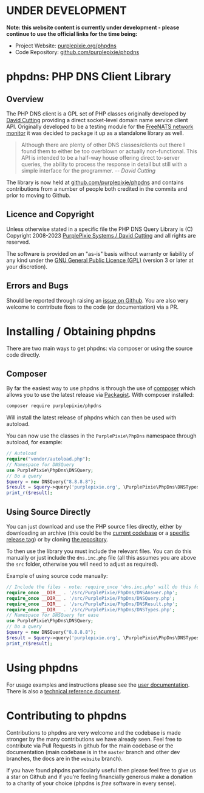 # UNDER DEVELOPMENT

**Note: this website content is currently under development - please continue to use the official links for the time being:**
- Project Website: [purplepixie.org/phpdns](https://purplepixie.org/phpdns/)
- Code Repository: [github.com/purplepixie/phpdns](https://github.com/purplepixie/phpdns/)

# phpdns: PHP DNS Client Library

## Overview

The PHP DNS client is a GPL set of PHP classes originally developed by [David Cutting](https://davecutting.uk) providing a direct socket-level domain name service client API. Originally developed to be a testing module for the [FreeNATS network monitor](https://www.purplepixie.org/freenats/) it was decided to package it up as a standalone library as well.

> Although there are plenty of other DNS classes/clients out there I found them to either be too overblown or actually non-functional. This API is intended to be a half-way house offering direct to-server queries, the ability to process the response in detail but still with a simple interface for the programmer. -- *David Cutting*

The library is now held at [github.com/purplepixie/phpdns](https://github.com/purplepixie/phpdns/) and contains contributions from a number of people both credited in the commits and prior to moving to Github.

## Licence and Copyright

Unless otherwise stated in a specific file the PHP DNS Query Library is (C) Copyright 2008-2023 [PurplePixie Systems / David Cutting](https://purplepixie.org) and all rights are reserved.

The software is provided on an "as-is" basis without warranty or liability of any kind under the [GNU General Public Licence (GPL)](http://www.gnu.org/licences/gpl.html) (version 3 or later at your discretion).

## Errors and Bugs

Should be reported through raising an [issue on Github](https://github.com/purplepixie/phpdns/issues). You are also very welcome to contribute fixes to the code (or documentation) via a PR.

# Installing / Obtaining phpdns

There are two main ways to get phpdns: via composer or using the source code directly.

## Composer

By far the easiest way to use phpdns is through the use of [composer](https://getcomposer.org/) which allows you to use the latest release via [Packagist](https://packagist.org/packages/purplepixie/phpdns). With composer installed:

```bash
composer require purplepixie/phpdns
``````

Will install the latest release of phpdns which can then be used with autoload.

You can now use the classes in the ```PurplePixie\PhpDns``` namespace through autoload, for example:

```php
// Autoload
require("vendor/autoload.php");
// Namespace for DNSQuery
use PurplePixie\PhpDns\DNSQuery;
// Do a query
$query = new DNSQuery("8.8.8.8");
$result = $query->query('purplepixie.org', \PurplePixie\PhpDns\DNSTypes::NAME_A);
print_r($result);
```

## Using Source Directly

You can just download and use the PHP source files directly, either by downloading an archive (this could be the [current codebase](https://github.com/purplepixie/phpdns/archive/refs/heads/master.zip) or a [specific release tag](https://github.com/purplepixie/phpdns/tags)) or by cloning [the repository](https://github.com/purplepixie/phpdns).

To then use the library you must include the relevant files. You can do this manually or just include the ```dns.inc.php``` file (all this assumes you are above the ```src``` folder, otherwise you will need to adjust as required).

Example of using source code manually:

```php
// Include the files - note: require_once 'dns.inc.php' will do this for you
require_once __DIR__ . '/src/PurplePixie/PhpDns/DNSAnswer.php';
require_once __DIR__ . '/src/PurplePixie/PhpDns/DNSQuery.php';
require_once __DIR__ . '/src/PurplePixie/PhpDns/DNSResult.php';
require_once __DIR__ . '/src/PurplePixie/PhpDns/DNSTypes.php';
// Namespace for DNSQuery for ease
use PurplePixie\PhpDns\DNSQuery;
// Do a query
$query = new DNSQuery("8.8.8.8");
$result = $query->query('purplepixie.org', \PurplePixie\PhpDns\DNSTypes::NAME_A);
print_r($result);
```

# Using phpdns

For usage examples and instructions please see the [user documentation](./usage.md). There is also a [technical reference document](./technical.md).

# Contributing to phpdns

Contributions to phpdns are very welcome and the codebase is made stronger by the many contributions we have already seen. Feel free to contribute via Pull Requests in github for the main codebase or the documentation (main codebase is in the ```master``` branch and other dev branches, the docs are in the ```website``` branch).

If you have found phpdns particularly useful then please feel free to give us a star on Github and if you're feeling financially generous make a donation to a charity of your choice (phpdns is *free* software in every sense).